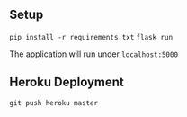 ## Setup

`pip install -r requirements.txt`
`flask run`

The application will run under `localhost:5000`

## Heroku Deployment
`git push heroku master`
